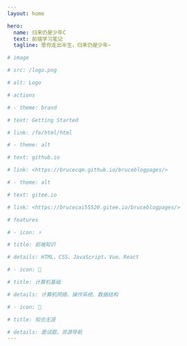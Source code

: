 ```yaml
---
layout: home

hero:
  name: 归来仍是少年C
  text: 前端学习笔记
  tagline: 愿你走出半生，归来仍是少年~

# image

# src: /logo.png

# alt: Logo

# actions

# - theme: brand

# text: Getting Started

# link: /fe/html/html

# - theme: alt

# text: github.io

# link: <https://brucecqm.github.io/bruceblogpages/>

# - theme: alt

# text: gitee.io

# link: <https://brucecai55520.gitee.io/bruceblogpages/>

# features

# - icon: ⚡️

# title: 前端知识

# details: HTML、CSS、JavaScript、Vue、React

# - icon: 📖

# title: 计算机基础

# details: 计算机网络、操作系统、数据结构

# - icon: 🧰

# title: 知也无涯

# details: 面试题、资源导航
---
```

